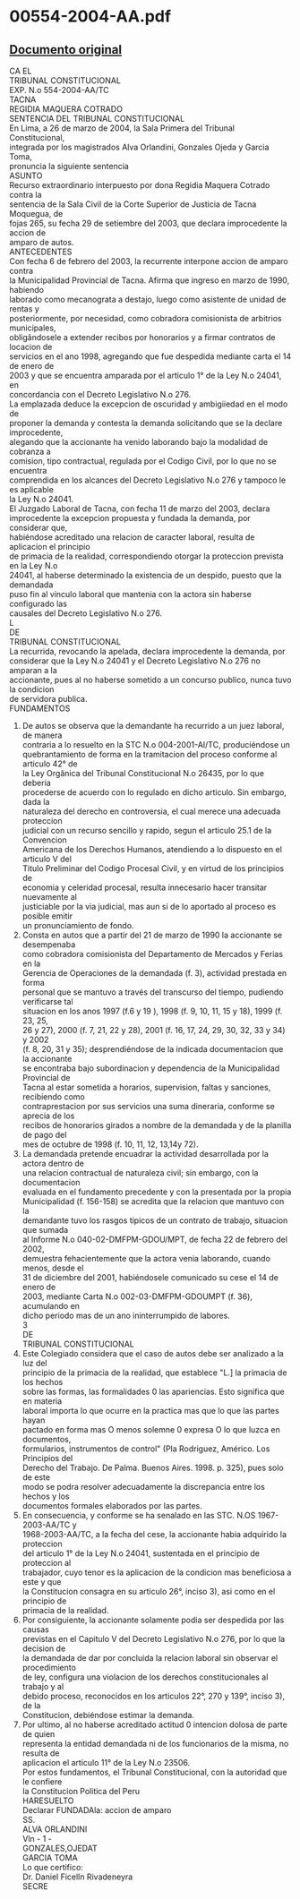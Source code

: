 
00554-2004-AA.pdf
=================
  
[Documento original](https://tc.gob.pe/jurisprudencia/2004/00554-2004-AA.pdf)  
---  
CA EL  
TRIBUNAL CONSTITUCIONAL  
EXP. N.o 554-2004-AA/TC  
TACNA  
REGIDIA MAQUERA COTRADO  
SENTENCIA DEL TRIBUNAL CONSTITUCIONAL  
En Lima, a 26 de marzo de 2004, la Sala Primera del Tribunal Constitucional,  
integrada por los magistrados Alva Orlandini, Gonzales Ojeda y Garcia Toma,  
pronuncia la siguiente sentencia  
ASUNTO  
Recurso extraordinario interpuesto por dona Regidia Maquera Cotrado contra la  
sentencia de la Sala Civil de la Corte Superior de Justicia de Tacna Moquegua, de  
fojas 265, su fecha 29 de setiembre del 2003, que declara improcedente la accion de  
amparo de autos.  
ANTECEDENTES  
Con fecha 6 de febrero del 2003, la recurrente interpone accion de amparo contra  
la Municipalidad Provincial de Tacna. Afirma que ingreso en marzo de 1990, habiendo  
laborado como mecanograta a destajo, luego como asistente de unidad de rentas y  
posteriormente, por necesidad, como cobradora comisionista de arbitrios municipales,  
obligândosele a extender recibos por honorarios y a firmar contratos de locacion de  
servicios en el ano 1998, agregando que fue despedida mediante carta el 14 de enero de  
2003 y que se encuentra amparada por el articulo 1° de la Ley N.o 24041, en  
concordancia con el Decreto Legislativo N.o 276.  
La emplazada deduce la excepcion de oscuridad y ambigiiedad en el modo de  
proponer la demanda y contesta la demanda solicitando que se la declare improcedente,  
alegando que la accionante ha venido laborando bajo la modalidad de cobranza a  
comision, tipo contractual, regulada por el Codigo Civil, por lo que no se encuentra  
comprendida en los alcances del Decreto Legislativo N.o 276 y tampoco le es aplicable  
la Ley N.o 24041.  
El Juzgado Laboral de Tacna, con fecha 11 de marzo del 2003, declara  
improcedente la excepcion propuesta y fundada la demanda, por considerar que,  
habiéndose acreditado una relacion de caracter laboral, resulta de aplicacion el principio  
de primacia de la realidad, correspondiendo otorgar la proteccion prevista en la Ley N.o  
24041, al haberse determinado la existencia de un despido, puesto que la demandada  
puso fin al vinculo laboral que mantenia con la actora sin haberse configurado las  
causales del Decreto Legislativo N.o 276.  
L  
DE  
TRIBUNAL CONSTITUCIONAL  
La recurrida, revocando la apelada, declara improcedente la demanda, por  
considerar que la Ley N.o 24041 y el Decreto Legislativo N.o 276 no amparan a la  
accionante, pues al no haberse sometido a un concurso publico, nunca tuvo la condicion  
de servidora publica.  
FUNDAMENTOS  
1. De autos se observa que la demandante ha recurrido a un juez laboral, de manera  
contraria a lo resuelto en la STC N.o 004-2001-AI/TC, produciéndose un  
quebrantamiento de forma en la tramitacion del proceso conforme al articulo 42° de  
la Ley Orgânica del Tribunal Constitucional N.o 26435, por lo que deberia  
procederse de acuerdo con lo regulado en dicho articulo. Sin embargo, dada la  
naturaleza del derecho en controversia, el cual merece una adecuada proteccion  
judicial con un recurso sencillo y rapido, segun el articulo 25.1 de la Convencion  
Americana de los Derechos Humanos, atendiendo a lo dispuesto en el articulo V del  
Titulo Preliminar del Codigo Procesal Civil, y en virtud de los principios de  
economia y celeridad procesal, resulta innecesario hacer transitar nuevamente al  
justiciable por la via judicial, mas aun si de lo aportado al proceso es posible emitir  
un pronunciamiento de fondo.  
2. Consta en autos que a partir del 21 de marzo de 1990 la accionante se desempenaba  
como cobradora comisionista del Departamento de Mercados y Ferias en la  
Gerencia de Operaciones de la demandada (f. 3), actividad prestada en forma  
personal que se mantuvo a través del transcurso del tiempo, pudiendo verificarse tal  
situacion en los anos 1997 (f.6 y 19 ), 1998 (f. 9, 10, 11, 15 y 18), 1999 (f. 23, 25,  
26 y 27), 2000 (f. 7, 21, 22 y 28), 2001 (f. 16, 17, 24, 29, 30, 32, 33 y 34) y 2002  
(f. 8, 20, 31 y 35); desprendiéndose de la indicada documentacion que la accionante  
se encontraba bajo subordinacion y dependencia de la Municipalidad Provincial de  
Tacna al estar sometida a horarios, supervision, faltas y sanciones, recibiendo como  
contraprestacion por sus servicios una suma dineraria, conforme se aprecia de los  
recibos de honorarios girados a nombre de la demandada y de la planilla de pago del  
mes de octubre de 1998 (f. 10, 11, 12, 13,14y 72).  
3. La demandada pretende encuadrar la actividad desarrollada por la actora dentro de  
una relacion contractual de naturaleza civil; sin embargo, con la documentacion  
evaluada en el fundamento precedente y con la presentada por la propia  
Municipalidad (f. 156-158) se acredita que la relacion que mantuvo con la  
demandante tuvo los rasgos tipicos de un contrato de trabajo, situacion que sumada  
al Informe N.o 040-02-DMFPM-GDOU/MPT, de fecha 22 de febrero del 2002,  
demuestra fehacientemente que la actora venia laborando, cuando menos, desde el  
31 de diciembre del 2001, habiéndosele comunicado su cese el 14 de enero de  
2003, mediante Carta N.o 002-03-DMFPM-GDOUMPT (f. 36), acumulando en  
dicho periodo mas de un ano ininterrumpido de labores.  
3  
DE  
TRIBUNAL CONSTITUCIONAL  
4. Este Colegiado considera que el caso de autos debe ser analizado a la luz del  
principio de la primacia de la realidad, que establece "L.] la primacia de los hechos  
sobre las formas, las formalidades 0 las apariencias. Esto significa que en materia  
laboral importa lo que ocurre en la practica mas que lo que las partes hayan  
pactado en forma mas O menos solemne 0 expresa O lo que luzca en documentos,  
formularios, instrumentos de control" (Pla Rodriguez, Américo. Los Principios del  
Derecho del Trabajo. De Palma. Buenos Aires. 1998. p. 325), pues solo de este  
modo se podra resolver adecuadamente la discrepancia entre los hechos y los  
documentos formales elaborados por las partes.  
5. En consecuencia, y conforme se ha senalado en las STC. N.OS 1967-2003-AA/TC y  
1968-2003-AA/TC, a la fecha del cese, la accionante habia adquirido la proteccion  
del articulo 1° de la Ley N.o 24041, sustentada en el principio de proteccion al  
trabajador, cuyo tenor es la aplicacion de la condicion mas beneficiosa a este y que  
la Constitucion consagra en su articulo 26°, inciso 3), asi como en el principio de  
primacia de la realidad.  
6. Por consiguiente, la accionante solamente podia ser despedida por las causas  
previstas en el Capitulo V del Decreto Legislativo N.o 276, por lo que la decision de  
la demandada de dar por concluida la relacion laboral sin observar el procedimiento  
de ley, configura una violacion de los derechos constitucionales al trabajo y al  
debido proceso, reconocidos en los articulos 22°, 270 y 139°, inciso 3), de la  
Constitucion, debiéndose estimar la demanda.  
7. Por ultimo, al no haberse acreditado actitud 0 intencion dolosa de parte de quien  
representa la entidad demandada ni de los funcionarios de la misma, no resulta de  
aplicacion el articulo 11° de la Ley N.o 23506.  
Por estos fundamentos, el Tribunal Constitucional, con la autoridad que le confiere  
la Constitucion Politica del Peru  
HARESUELTO  
Declarar FUNDADAla: accion de amparo  
SS.  
ALVA ORLANDINI  
Vln - 1 -  
GONZALES,OJEDAT  
GARCIA TOMA  
Lo que certifico:  
Dr. Daniel Ficelln Rivadeneyra  
SECRE